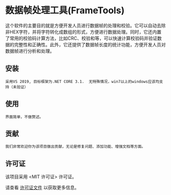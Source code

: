 # 数据帧处理工具(FrameTools)
这个软件的主要目的就是方便开发人员进行数据帧的处理和校验。它可以自动去除非HEX字符，并将字符转化成数组的形式，方便进行数据处理。同时，它还内置了常用的校验码计算方法，比如CRC、校验和等，可以快速计算校验码并验证数据的完整性和正确性。此外，它还提供了数据帧长度的统计功能，方便开发人员对数据帧进行分析和处理。

## 安装

    采用VS 2019, 目标框架为.NET CORE 3.1.  无特殊情况，win7以上的windows应该均支持（未验证）

## 使用

    界面简单，不做赘述。

## 贡献

    我们非常欢迎你为该项目做出贡献，无论是修复问题、添加功能、增强文档等方面。

## 许可证

该项目采用 <MIT 许可证> 许可证。

请查看 [许可证文件](LICENSE.md) 以获取更多信息。
